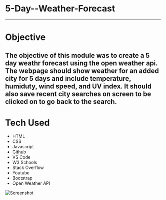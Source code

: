 # 5-Day--Weather-Forecast
--- 

# Objective
The objective of this module was to create a 5 day weathr forecast using the open weather api. The webpage should show weather for an added city for 5 days and include temperature, humiduty, wind speed, and UV index. It should also save recent city searches on screen to be clicked on to go back to the search. 
---

# Tech Used 

- HTML
- CSS
- Javascript
- Github
- VS Code
- W3 Schools
- Stack Overflow
- Youtube
- Bootstrap
- Open Weather API

![Screenshot]()